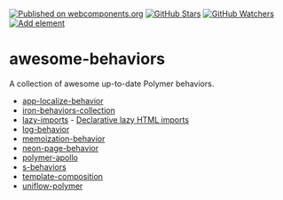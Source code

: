 [![Published on webcomponents.org][webcomponents-image]][webcomponents-url]
[![GitHub Stars][github-stars-image]][github-stars-url]
[![GitHub Watchers][github-watchers-image]][github-watchers-url]
[![Add element][github-image]][github-url]

# awesome-behaviors

A collection of awesome up-to-date Polymer behaviors.

- [app-localize-behavior](https://github.com/PolymerElements/app-localize-behavior)
- [iron-behaviors-collection](https://github.com/PolymerElements/iron-behaviors-collection)
- [lazy-imports](https://github.com/Polymer/lazy-imports) - [Declarative lazy HTML imports](https://youtu.be/guYHn0P8bKQ?t=10m45s)
- [log-behavior](https://github.com/pwasem/log-behavior)
- [memoization-behavior](https://github.com/shawncplus/memoization-behavior)
- [neon-page-behavior](https://github.com/vguillou/neon-page-behavior)
- [polymer-apollo](https://github.com/aruntk/polymer-apollo)
- [s-behaviors](https://github.com/StartPolymer/s-behaviors)
- [template-composition](https://github.com/PolymerLabs/template-composition)
- [uniflow-polymer](https://github.com/google/uniflow-polymer)


[github-image]: https://img.shields.io/badge/github-add%20behavior-lightgrey.svg
[github-url]: https://github.com/StartPolymer/awesome-behaviors/issues/new?title=Add%20behavior%20&labels=User%20reports

[github-stars-image]: https://img.shields.io/github/stars/StartPolymer/awesome-behaviors.svg?label=github%20stars
[github-stars-url]: https://github.com/StartPolymer/awesome-behaviors

[github-watchers-image]: https://img.shields.io/github/watchers/StartPolymer/awesome-behaviors.svg?label=github%20watchers
[github-watchers-url]: https://github.com/StartPolymer/awesome-behaviors

[webcomponents-image]: https://img.shields.io/badge/webcomponents.org-published-blue.svg
[webcomponents-url]: https://webcomponents.org/collection/StartPolymer/awesome-behaviors
